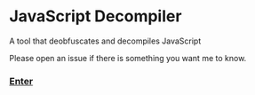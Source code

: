 # JavaScript Decompiler

A tool that deobfuscates and decompiles JavaScript

Please open an issue if there is something you want me to know. 

### [Enter](https://jspenguin2017.github.io/JavaScriptDecompiler/)
